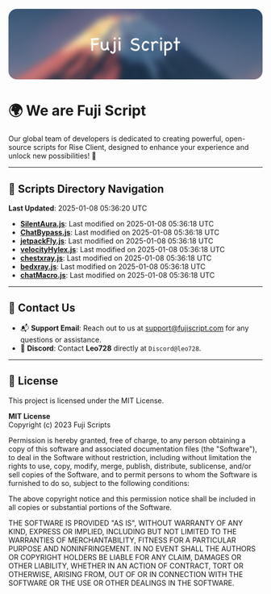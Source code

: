 ![Banner](.github/b.webp)

# 🌍 **We are Fuji Script**

Our global team of developers is dedicated to creating powerful, open-source scripts for Rise Client, designed to enhance your experience and unlock new possibilities! 🌟

---
<!-- SCRIPTS_NAVIGATION_START -->
## 📂 **Scripts Directory Navigation**

**Last Updated**: 2025-01-08 05:36:20 UTC

- **[SilentAura.js](scripts/SilentAura.js)**: Last modified on 2025-01-08 05:36:18 UTC
- **[ChatBypass.js](scripts/ChatBypass.js)**: Last modified on 2025-01-08 05:36:18 UTC
- **[jetpackFly.js](scripts/jetpackFly.js)**: Last modified on 2025-01-08 05:36:18 UTC
- **[velocityHylex.js](scripts/velocityHylex.js)**: Last modified on 2025-01-08 05:36:18 UTC
- **[chestxray.js](scripts/chestxray.js)**: Last modified on 2025-01-08 05:36:18 UTC
- **[bedxray.js](scripts/bedxray.js)**: Last modified on 2025-01-08 05:36:18 UTC
- **[chatMacro.js](scripts/chatMacro.js)**: Last modified on 2025-01-08 05:36:18 UTC

<!-- SCRIPTS_NAVIGATION_END -->

---

## 💬 **Contact Us**  
- 📬 **Support Email**: Reach out to us at [support@fujiscript.com](mailto:support@fujiscript.com) for any questions or assistance.  
- 💬 **Discord**: Contact **Leo728** directly at `Discord@leo728`.

---

## 📜 **License**

This project is licensed under the MIT License.  

**MIT License**  
Copyright (c) 2023 Fuji Scripts  

Permission is hereby granted, free of charge, to any person obtaining a copy of this software and associated documentation files (the "Software"), to deal in the Software without restriction, including without limitation the rights to use, copy, modify, merge, publish, distribute, sublicense, and/or sell copies of the Software, and to permit persons to whom the Software is furnished to do so, subject to the following conditions:  

The above copyright notice and this permission notice shall be included in all copies or substantial portions of the Software.  

THE SOFTWARE IS PROVIDED "AS IS", WITHOUT WARRANTY OF ANY KIND, EXPRESS OR IMPLIED, INCLUDING BUT NOT LIMITED TO THE WARRANTIES OF MERCHANTABILITY, FITNESS FOR A PARTICULAR PURPOSE AND NONINFRINGEMENT. IN NO EVENT SHALL THE AUTHORS OR COPYRIGHT HOLDERS BE LIABLE FOR ANY CLAIM, DAMAGES OR OTHER LIABILITY, WHETHER IN AN ACTION OF CONTRACT, TORT OR OTHERWISE, ARISING FROM, OUT OF OR IN CONNECTION WITH THE SOFTWARE OR THE USE OR OTHER DEALINGS IN THE SOFTWARE.  
